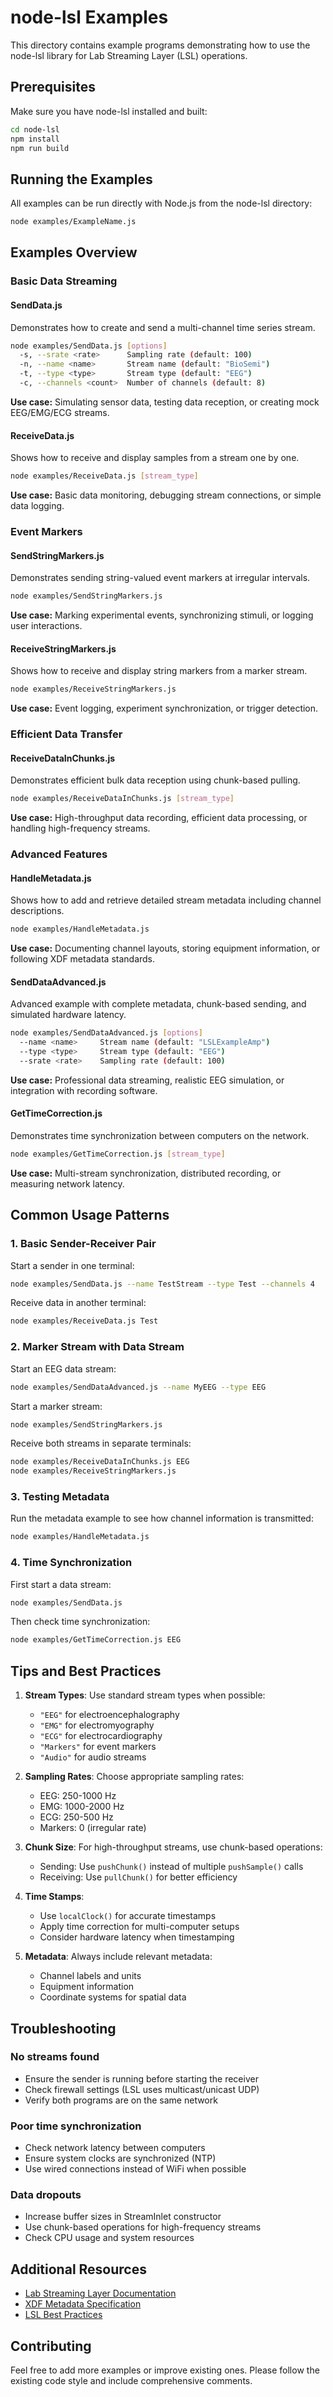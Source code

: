 # node-lsl Examples

This directory contains example programs demonstrating how to use the node-lsl library for Lab Streaming Layer (LSL) operations.

## Prerequisites

Make sure you have node-lsl installed and built:

```bash
cd node-lsl
npm install
npm run build
```

## Running the Examples

All examples can be run directly with Node.js from the node-lsl directory:

```bash
node examples/ExampleName.js
```

## Examples Overview

### Basic Data Streaming

#### SendData.js
Demonstrates how to create and send a multi-channel time series stream.

```bash
node examples/SendData.js [options]
  -s, --srate <rate>      Sampling rate (default: 100)
  -n, --name <name>       Stream name (default: "BioSemi")
  -t, --type <type>       Stream type (default: "EEG")
  -c, --channels <count>  Number of channels (default: 8)
```

**Use case:** Simulating sensor data, testing data reception, or creating mock EEG/EMG/ECG streams.

#### ReceiveData.js
Shows how to receive and display samples from a stream one by one.

```bash
node examples/ReceiveData.js [stream_type]
```

**Use case:** Basic data monitoring, debugging stream connections, or simple data logging.

### Event Markers

#### SendStringMarkers.js
Demonstrates sending string-valued event markers at irregular intervals.

```bash
node examples/SendStringMarkers.js
```

**Use case:** Marking experimental events, synchronizing stimuli, or logging user interactions.

#### ReceiveStringMarkers.js
Shows how to receive and display string markers from a marker stream.

```bash
node examples/ReceiveStringMarkers.js
```

**Use case:** Event logging, experiment synchronization, or trigger detection.

### Efficient Data Transfer

#### ReceiveDataInChunks.js
Demonstrates efficient bulk data reception using chunk-based pulling.

```bash
node examples/ReceiveDataInChunks.js [stream_type]
```

**Use case:** High-throughput data recording, efficient data processing, or handling high-frequency streams.

### Advanced Features

#### HandleMetadata.js
Shows how to add and retrieve detailed stream metadata including channel descriptions.

```bash
node examples/HandleMetadata.js
```

**Use case:** Documenting channel layouts, storing equipment information, or following XDF metadata standards.

#### SendDataAdvanced.js
Advanced example with complete metadata, chunk-based sending, and simulated hardware latency.

```bash
node examples/SendDataAdvanced.js [options]
  --name <name>     Stream name (default: "LSLExampleAmp")
  --type <type>     Stream type (default: "EEG")
  --srate <rate>    Sampling rate (default: 100)
```

**Use case:** Professional data streaming, realistic EEG simulation, or integration with recording software.

#### GetTimeCorrection.js
Demonstrates time synchronization between computers on the network.

```bash
node examples/GetTimeCorrection.js [stream_type]
```

**Use case:** Multi-stream synchronization, distributed recording, or measuring network latency.

## Common Usage Patterns

### 1. Basic Sender-Receiver Pair

Start a sender in one terminal:
```bash
node examples/SendData.js --name TestStream --type Test --channels 4
```

Receive data in another terminal:
```bash
node examples/ReceiveData.js Test
```

### 2. Marker Stream with Data Stream

Start an EEG data stream:
```bash
node examples/SendDataAdvanced.js --name MyEEG --type EEG
```

Start a marker stream:
```bash
node examples/SendStringMarkers.js
```

Receive both streams in separate terminals:
```bash
node examples/ReceiveDataInChunks.js EEG
node examples/ReceiveStringMarkers.js
```

### 3. Testing Metadata

Run the metadata example to see how channel information is transmitted:
```bash
node examples/HandleMetadata.js
```

### 4. Time Synchronization

First start a data stream:
```bash
node examples/SendData.js
```

Then check time synchronization:
```bash
node examples/GetTimeCorrection.js EEG
```

## Tips and Best Practices

1. **Stream Types**: Use standard stream types when possible:
   - `"EEG"` for electroencephalography
   - `"EMG"` for electromyography
   - `"ECG"` for electrocardiography
   - `"Markers"` for event markers
   - `"Audio"` for audio streams

2. **Sampling Rates**: Choose appropriate sampling rates:
   - EEG: 250-1000 Hz
   - EMG: 1000-2000 Hz
   - ECG: 250-500 Hz
   - Markers: 0 (irregular rate)

3. **Chunk Size**: For high-throughput streams, use chunk-based operations:
   - Sending: Use `pushChunk()` instead of multiple `pushSample()` calls
   - Receiving: Use `pullChunk()` for better efficiency

4. **Time Stamps**: 
   - Use `localClock()` for accurate timestamps
   - Apply time correction for multi-computer setups
   - Consider hardware latency when timestamping

5. **Metadata**: Always include relevant metadata:
   - Channel labels and units
   - Equipment information
   - Coordinate systems for spatial data

## Troubleshooting

### No streams found
- Ensure the sender is running before starting the receiver
- Check firewall settings (LSL uses multicast/unicast UDP)
- Verify both programs are on the same network

### Poor time synchronization
- Check network latency between computers
- Ensure system clocks are synchronized (NTP)
- Use wired connections instead of WiFi when possible

### Data dropouts
- Increase buffer sizes in StreamInlet constructor
- Use chunk-based operations for high-frequency streams
- Check CPU usage and system resources

## Additional Resources

- [Lab Streaming Layer Documentation](https://labstreaminglayer.readthedocs.io/)
- [XDF Metadata Specification](https://github.com/sccn/xdf/wiki/Meta-Data)
- [LSL Best Practices](https://labstreaminglayer.readthedocs.io/info/best_practices.html)

## Contributing

Feel free to add more examples or improve existing ones. Please follow the existing code style and include comprehensive comments.